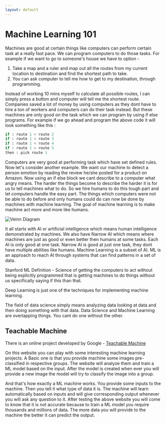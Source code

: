 ```yaml
---
layout: default
---
```


# Machine Learning 101

Machines are good at certain things like computers can perform certain task at a really fast pace. We can program computers to do those tasks. For example if we want to go to someone's house we have to option - 

1. Take a map and a ruler and map out all the routes from my current location to destination and find the shortest path to take.
2. You can ask computer to tell me how to get to my destination, through programming.

Instead of working 10 mins myself to calculate all possible routes, I can simply press a button and computer will tell me the shortest route. Companies saved a lot of money by using computers as they dont have to hire a ton of workers and computers can do their task instead. But these machines are only good on the task which we can program by using if else programs. For example if we go ahead and program the above code it will look something like this :

```python
if : route 1 < route 2
if : route 1 < route 3
if : route 1 < route 4
if : route 1 < route 5
then : pick route 1
```

Computers are very good at performing task which have set defined rules. Now let's consider another example. We want our machine to detect a person emotion by reading the review he/she posted for a product on Amazon. Now using an if else block we cant describe to a computer what angry means. The harder the things become to describe the harder it is for us to tell machines what to do. So we hire humans to do this tough part and let computers handle the easy part. 
The things which computers were not be able to do before and only humans could do can now be done by machines with machine learning. The goal of machine learning is to make machine act more and more like humans.

![Veinn Diagram](https://m3verma.github.io/Machine_Learning/DanielBourke_Course_CompMLDS/Images/MachineLearning101/Veinn_Diagram.PNG)

It all starts with AI or artificial intelligence which means human intelligence demonstrated by machines. We also have Narrow AI which means where machines are just as good or even better then humans at some tasks. Each AI is only good at one task. Narrow AI is good at just one task, they dont have multiple abilities like humans. Machine Learning is a subset of AI. ML is an approach to reach AI through systems that can find patterns in a set of data.

Stanford ML Definition - Science of getting the computers to act without being explicitly programmed that is getting machines to do things without us specifically saying if this than that.

Deep Learning is just one of the techniques for implementing machine learning.

The field of data science simply means analyzing data looking at data and then doing something with that data. Data Science and Machine Learning are overlapping things. You cant do one without the other.

## Teachable Machine

There is an online project developed by Google - [Teachable Machine](https://teachablemachine.withgoogle.com/)

On this website you can play with some interesting machine learning projects. A Basic one is that you provide machine some images pre-classified in respective groups. The website will analyze them and train a ML model based on the input. After the model is created when ever you will provide a new image the model will try to classify the image into a group.

And that's how exactly a ML machine works. You provide some inputs to the machine. Then you tell it what type of data it is. The machine will learn automatically based on inputs and will give corresponding output whenever you will ask any question to it. After testing the above website you will come to know that it is not accurate because to train a ML model you require thousands and millions of data. The more data you will provide to the machine the better it can predict the output.
